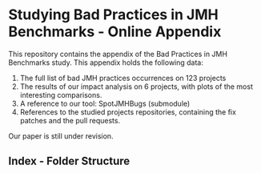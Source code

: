 # Studying Bad Practices in JMH Benchmarks - Online Appendix


This repository contains the appendix of the Bad Practices in JMH Benchmarks study. 
This appendix holds the following data:
1. The full list of bad JMH practices occurrences on 123 projects
2. The results of our impact analysis on 6 projects, with plots of the most interesting comparisons.
3. A reference to our tool: SpotJMHBugs (submodule)
4. References to the studied projects repositories, containing the fix patches and the pull requests.

Our paper is still under revision.

## Index - Folder Structure


